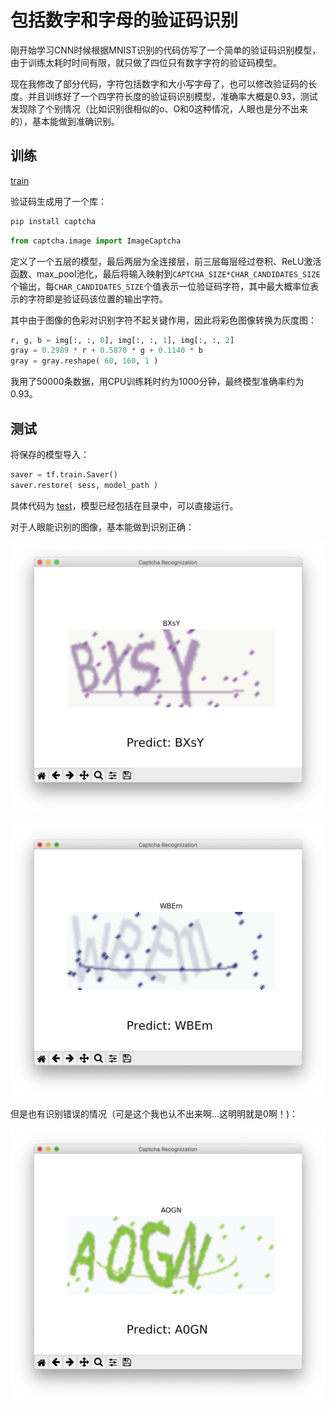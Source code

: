 # 包括数字和字母的验证码识别



刚开始学习CNN时候根据MNIST识别的代码仿写了一个简单的验证码识别模型，由于训练太耗时时间有限，就只做了四位只有数字字符的验证码模型。

现在我修改了部分代码，字符包括数字和大小写字母了，也可以修改验证码的长度。并且训练好了一个四字符长度的验证码识别模型，准确率大概是0.93，测试发现除了个别情况（比如识别很相似的o、O和0这种情况，人眼也是分不出来的），基本能做到准确识别。



## 训练

[train](./src/captcha_recognization.py)

验证码生成用了一个库：

```bash
pip install captcha
```

```python
from captcha.image import ImageCaptcha
```

定义了一个五层的模型，最后两层为全连接层，前三层每层经过卷积、ReLU激活函数、max_pool池化，最后将输入映射到``CAPTCHA_SIZE*CHAR_CANDIDATES_SIZE``个输出，每``CHAR_CANDIDATES_SIZE``个值表示一位验证码字符，其中最大概率位表示的字符即是验证码该位置的输出字符。

其中由于图像的色彩对识别字符不起关键作用，因此将彩色图像转换为灰度图：

```python
r, g, b = img[:, :, 0], img[:, :, 1], img[:, :, 2]
gray = 0.2989 * r + 0.5870 * g + 0.1140 * b
gray = gray.reshape( 60, 160, 1 )
```

我用了50000条数据，用CPU训练耗时约为1000分钟，最终模型准确率约为0.93。



## 测试

将保存的模型导入：

```python
saver = tf.train.Saver()
saver.restore( sess, model_path )
```

具体代码为 [test](./src/captcha_recognization_test.py)，模型已经包括在目录中，可以直接运行。

对于人眼能识别的图像，基本能做到识别正确：

![](./pics/test1.png)

![](./pics/test2.png)

但是也有识别错误的情况（可是这个我也认不出来啊…这明明就是0啊！)：

![](./pics/test3.png)

